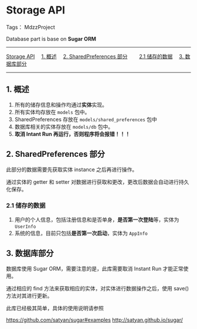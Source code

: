 # Storage API

Tags： MdzzProject

Database part is base on **Sugar ORM**

----

<!-- MDTOC maxdepth:6 firsth1:1 numbering:0 flatten:0 bullets:0 updateOnSave:1 -->

[Storage API](#storage-api)
&emsp;[1. 概述](#1-概述)
&emsp;[2. SharedPreferences 部分](#2-sharedpreferences-部分)
&emsp;&emsp;[2.1 储存的数据](#21-储存的数据)
&emsp;[3. 数据库部分](#3-数据库部分)

<!-- /MDTOC -->

---

## 1. 概述

1. 所有的储存信息和操作均通过**实体**实现。
2. 所有实体均存放在 `models` 包中。
3. SharedPreferences 存放在 `models/shared_preferences` 包中
4. 数据库相关的实体存放在 `models/db` 包中。
5. **取消 Intant Run 再运行，否则程序将会报错！！！**

## 2. SharedPreferences 部分

此部分的数据需要先获取实体 instance 之后再进行操作。

通过实体的 getter 和 setter 对数据进行获取和更改，更改后数据会自动进行持久化保存。

### 2.1 储存的数据

1. 用户的个人信息，包括注册信息和是否单身，**是否第一次登陆**等，实体为 `UserInfo`
2. 系统的信息，目前只包括**是否第一次启动**，实体为 `AppInfo`

## 3. 数据库部分

数据库使用 Sugar ORM，需要注意的是，此库需要取消 Instant Run 才能正常使用。

通过相应的 find 方法来获取相应的实体，对实体进行数据操作之后，使用 save() 方法对其进行更新。

此库已经极其简单，具体的使用说明请参照

https://github.com/satyan/sugar#examples
http://satyan.github.io/sugar/
